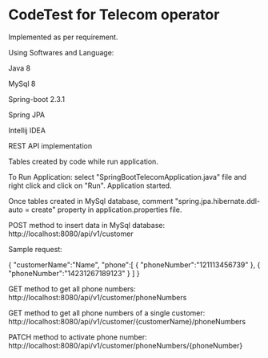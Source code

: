 # CodeTest for Telecom operator

Implemented as per requirement.


Using Softwares and Language:

Java 8

MySql 8

Spring-boot 2.3.1

Spring JPA

Intellij IDEA

REST API implementation

Tables created by code while run application.

To Run Application: select "SpringBootTelecomApplication.java" file and right click and click on "Run". Application started.

Once tables created in MySql database, comment "spring.jpa.hibernate.ddl-auto = create" property in application.properties file.

POST method to insert data in MySql database: http://localhost:8080/api/v1/customer

Sample request:

{
    "customerName":"Name",
    "phone":[
        {
            "phoneNumber":"121113456739"
        },
        {
            "phoneNumber":"14231267189123"
        }
    ]
}

GET method to get all phone numbers: http://localhost:8080/api/v1/customer/phoneNumbers

GET method to get all phone numbers of a single customer: http://localhost:8080/api/v1/customer/{customerName}/phoneNumbers

PATCH method to activate phone number: http://localhost:8080/api/v1/customer/phoneNumbers/{phoneNumber}

